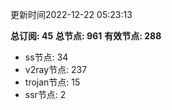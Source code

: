 更新时间2022-12-22 05:23:13

**总订阅: 45**
**总节点: 961**
**有效节点: 288**
- ss节点: 34
- v2ray节点: 237
- trojan节点: 15
- ssr节点: 2
